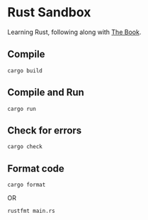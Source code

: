 # Rust Sandbox

Learning Rust, following along with [The Book](https://doc.rust-lang.org/stable/book).

## Compile

`cargo build`

## Compile and Run

`cargo run`

## Check for errors

`cargo check`

## Format code

`cargo format`

OR

`rustfmt main.rs`